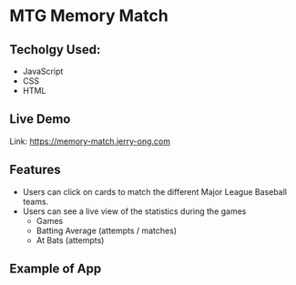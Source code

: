 # MTG Memory Match

## Techolgy Used:
- JavaScript
- CSS
- HTML

## Live Demo

Link: https://memory-match.jerry-ong.com

## Features
- Users can click on cards to match the different Major League Baseball teams.
- Users can see a live view of the statistics during the games
    - Games
    - Batting Average (attempts / matches)
    - At Bats (attempts)


## Example of App



